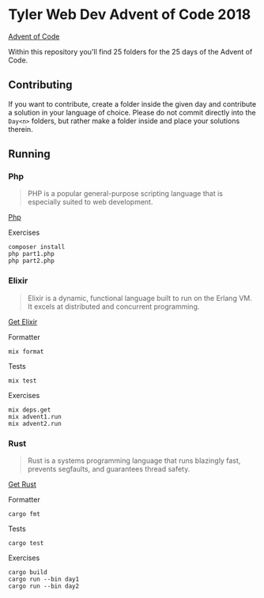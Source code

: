 # Tyler Web Dev Advent of Code 2018

[Advent of Code](http://adventofcode.com)

Within this repository you'll find 25 folders for the 25 days of the Advent of Code.

## Contributing

If you want to contribute, create a folder inside the given day and contribute a solution in your language of choice.
Please do not commit directly into the `Day<n>` folders, but rather make a folder inside and place your solutions therein.

## Running

### Php
> PHP is a popular general-purpose scripting language that is especially suited to web development.

[Php](https://www.php.net/)

Exercises
```
composer install
php part1.php
php part2.php
```

### Elixir
> Elixir is a dynamic, functional language built to run on the Erlang VM. It excels at distributed and concurrent programming.

[Get Elixir](http://elixir-lang.github.io/)

Formatter
```
mix format
```
Tests
```
mix test
```
Exercises
```
mix deps.get
mix advent1.run
mix advent2.run
```

### Rust
> Rust is a systems programming language that runs blazingly fast, prevents segfaults, and guarantees thread safety.

[Get Rust](https://www.rust-lang.org/en-US/)

Formatter
```
cargo fmt
```
Tests
```
cargo test
```
Exercises
```
cargo build
cargo run --bin day1
cargo run --bin day2
```